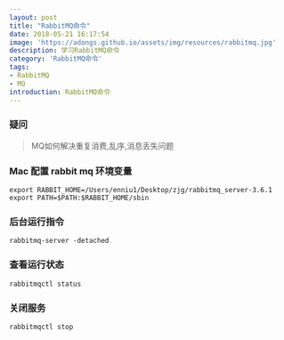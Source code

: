 ```yaml
---
layout: post
title: "RabbitMQ命令"
date: 2018-05-21 16:17:54
image: 'https://adongs.github.io/assets/img/resources/rabbitmq.jpg'
description: 学习RabbitMQ命令
category: 'RabbitMQ命令'
tags:
- RabbitMQ
- MQ
introduction: RabbitMQ命令
---
```


### 疑问
> MQ如何解决重复消费,乱序,消息丢失问题


### Mac 配置 rabbit mq 环境变量

```
export RABBIT_HOME=/Users/enniu1/Desktop/zjg/rabbitmq_server-3.6.1
export PATH=$PATH:$RABBIT_HOME/sbin
```

### 后台运行指令

```shell
rabbitmq-server -detached
```

### 查看运行状态

```shell
rabbitmqctl status
```

### 关闭服务

```shell
rabbitmqctl stop
```

